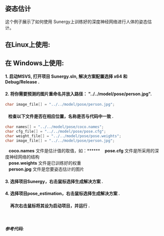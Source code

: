 ## 姿态估计

这个例子展示了如何使用 Sunergy上训练好的深度神经网络进行人体的姿态估计。


## 在**Linux**上使用:
## 在 **Windows**上使用:  &nbsp;

#### 1. 启动MSVS, 打开项目 Sunergy.sln, 解决方案配置选择 x64 和 Debug/Release .

#### 2. 将你需要预测的图片重命名并放入路径：  "../../model/pose/person.jpg".
```C++
char image_file[] = "../../model/pose/person.jpg";
```
####  &nbsp;&nbsp;&nbsp;检查以下文件是否在相应位置，名称是否与代码中一致 .

```C++
char names[] = "../../model/pose/coco.names";
char cfg_file[] = "../../model/pose/pose.cfg";
char weight_file[] = "../../model/pose/pose.weights";
char image_file[] = "../../model/pose/person.jpg";
```
&nbsp;&nbsp; **coco.names** 文件是估计值的取值，如：******
&nbsp;&nbsp; **pose.cfg** 文件是所采用的深度神经网络的结构  
&nbsp;&nbsp; **pose.weights** 文件是已训练好的权重  
&nbsp;&nbsp; **person.jpg** 文件是您要姿态估计的图片

#### 3. 选择项目Sunergy，右击鼠标选择生成解决方案 .
#### 4. 选择项目pose_estimation，右击鼠标选择生成解决方案 .
####  &nbsp;&nbsp;&nbsp;&nbsp; 再次右击鼠标将其设为启动项目，并运行 .
&nbsp;
#### *参考代码:*  

